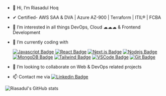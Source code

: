 - 👋 Hi, I’m Riasadul Hoq
- ✔ Certified- AWS SAA & DVA | Azure AZ-900 | Terraform | ITIL® | FCBA
- 👀 I’m interested in all things DevOps, Cloud ☁☁☁ & Frontend Development
- 🌱 I’m currently coding with <br>

  [![Javascript Badge](https://img.shields.io/badge/-Javascript-F0DB4F?style=for-the-badge&labelColor=black&logo=javascript&logoColor=F0DB4F)](#)
  [![React Badge](https://img.shields.io/badge/-React-61DBFB?style=for-the-badge&labelColor=black&logo=react&logoColor=61DBFB)](#)
  [![Next.js Badge](https://img.shields.io/badge/next.js-000000?style=for-the-badge&logo=nextdotjs&logoColor=white)](#)
  [![Nodejs Badge](https://img.shields.io/badge/-Nodejs-3C873A?style=for-the-badge&labelColor=black&logo=node.js&logoColor=3C873A)](#)
  [![MongoDB Badge](https://img.shields.io/badge/MongoDB-4EA94B?style=for-the-badge&logo=mongodb&logoColor=white)](#) 
  [![Tailwind Badge](https://img.shields.io/badge/Tailwind%20CSS-092749?style=for-the-badge&logo=tailwindcss&logoColor=06B6D4&labelColor=000000)](#)
  [![VSCode Badge](https://img.shields.io/badge/Visual_Studio-5C2D91?style=for-the-badge&logo=visual%20studio&logoColor=white)](#) 
  [![Git Badge](https://img.shields.io/badge/Git-F05032?style=for-the-badge&logo=git&logoColor=white)](#)

- 💞️ I’m looking to collaborate on Web & DevOps related projects

- 📫 Contact me via  [![Linkedin Badge](https://img.shields.io/badge/LinkedIn-0077B5?style=for-the-badge&logo=linkedin&logoColor=white)](https://www.linkedin.com/in/mrhoq/)

![Riasadul's GitHub stats](https://github-readme-stats.vercel.app/api?username=riasadul-hoq&show_icons=true&theme=tokyonight)

  
<!---
riasadul-hoq/riasadul-hoq is a ✨ special ✨ repository because its `README.md` (this file) appears on your GitHub profile.
You can click the Preview link to take a look at your changes.
--->






